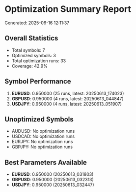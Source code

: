 # Optimization Summary Report
Generated: 2025-06-16 12:11:37

## Overall Statistics
- Total symbols: 7
- Optimized symbols: 3
- Total optimization runs: 33
- Coverage: 42.9%

## Symbol Performance
1. **EURUSD**: 0.950000 (25 runs, latest: 20250613_174023)
2. **GBPUSD**: 0.950000 (4 runs, latest: 20250613_044847)
3. **USDJPY**: 0.950000 (4 runs, latest: 20250613_051907)

## Unoptimized Symbols
- AUDUSD: No optimization runs
- USDCAD: No optimization runs
- EURJPY: No optimization runs
- GBPJPY: No optimization runs

## Best Parameters Available
- **EURUSD**: 0.950000 (20250613_031803)
- **GBPUSD**: 0.950000 (20250613_032313)
- **USDJPY**: 0.950000 (20250613_032447)